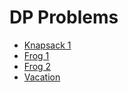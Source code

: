 # DP Problems
- [	Knapsack 1](https://atcoder.jp/contests/dp/tasks/dp_d?lang=en)
- [Frog 1](https://atcoder.jp/contests/dp/tasks/dp_a?lang=en)
- [Frog 2](https://atcoder.jp/contests/dp/tasks/dp_b?lang=en)
- [Vacation](https://atcoder.jp/contests/dp/tasks/dp_c?lang=en)
